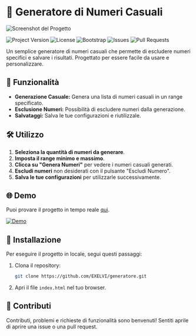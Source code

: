 # 🎲 Generatore di Numeri Casuali

![Screenshot del Progetto](https://exelvi.github.io/img/Screenshot_25-3-2024_12449_exelvi.github.io.jpeg)

![Project Version](https://img.shields.io/badge/version-1.0.0-blue?style=for-the-badge)
![License](https://img.shields.io/badge/license-MIT-green?style=for-the-badge)
![Bootstrap](https://img.shields.io/badge/Bootstrap-v5.3.2-orange?style=for-the-badge)
![Issues](https://img.shields.io/github/issues/EXELVI/generatore?style=for-the-badge)
![Pull Requests](https://img.shields.io/github/issues-pr/EXELVI/generatore?style=for-the-badge)

Un semplice generatore di numeri casuali che permette di escludere numeri specifici e salvare i risultati. Progettato per essere facile da usare e personalizzare.

## 🌟 Funzionalità
- **Generazione Casuale:** Genera una lista di numeri casuali in un range specificato.
- **Esclusione Numeri:** Possibilità di escludere numeri dalla generazione.
- **Salvataggi:** Salva le tue configurazioni e riutilizzale.

## 🛠️ Utilizzo

1. **Seleziona la quantità di numeri da generare**.
2. **Imposta il range minimo e massimo**.
3. **Clicca su "Genera Numeri"** per vedere i numeri casuali generati.
4. **Escludi numeri** non desiderati con il pulsante "Escludi Numero".
5. **Salva le tue configurazioni** per utilizzarle successivamente.

## 🌐 Demo

Puoi provare il progetto in tempo reale [qui](https://exelvi.github.io/generatore/).

[![Demo](https://img.shields.io/badge/Web-Demo-blue?style=for-the-badge)](https://exelvi.github.io/generatore/)

## 🚀 Installazione

Per eseguire il progetto in locale, segui questi passaggi:

1. Clona il repository:
    ```bash
    git clone https://github.com/EXELVI/generatore.git
    ```
2. Apri il file `index.html` nel tuo browser.


## 🤝 Contributi

Contributi, problemi e richieste di funzionalità sono benvenuti! Sentiti aprile di aprire una issue o una pull request.

